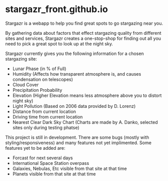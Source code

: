 # stargazr_front.github.io

Stargazr is a webapp to help you find great spots to go stargazing near you.

By gathering data about factors that effect stargazing quality from different sites and services, Stargazr creates a one-stop-shop for finding out all you need to pick a great spot to look up at the night sky.

Stargazr currently gives you the following information for a chosen stargazing site:
- Lunar Phase (in % of Full)
- Humidity (Affects how transparent atmosphere is, and causes condensation on telescopes)
- Cloud Cover
- Precipitation Probability
- Elevation (Higher Elevation means less atmosphere above you to distort night sky)
- Light Pollution (Based on 2006 data provided by D. Lorenz)
- Distance from current location
- Driving time from current location
- Nearest Clear Dark Sky Chart (Charts are made by A. Danko, selected sites only during testing phatse)

This project is still in development. There are some bugs (mostly with styling/responsiveness) and many features not yet implimented. Some features yet to be added are:
- Forcast for next several days
- International Space Station overpass
- Galaxies, Nebulas, Etc visible from that site at that time
- Planets visible from that site at that time
